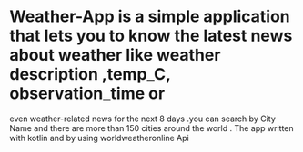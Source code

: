 # Weather-App is a simple application that lets you to know the latest news about weather like weather description ,temp_C, observation_time or 
even weather-related news for the next 8 days .you can search by City Name and there are more than 150 cities around the world .
The app written with kotlin and by using worldweatheronline Api 
